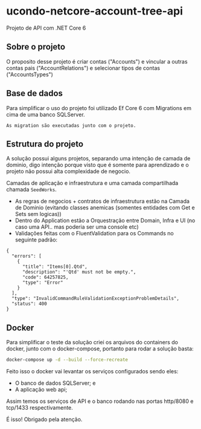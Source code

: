 # ucondo-netcore-account-tree-api

Projeto de API com .NET Core 6

## Sobre o projeto

O proposito desse projeto é criar contas ("Accounts") e vincular a outras contas pais ("AccountRelations") e selecionar tipos de contas ("AccountsTypes")

## Base de dados

Para simplificar o uso do projeto foi utilizado Ef Core 6 com Migrations em cima de uma banco SQLServer.

`As migration são executadas junto com o projeto.`

## Estrutura do projeto

A solução possui alguns projetos, separando uma intenção de camada de dominio, digo intenção porque visto que é somente
para aprendizado e o projeto não possui alta complexidade de negocio.

Camadas de aplicação e infraestrutura e uma camada compartilhada chamada `SeedWorks`.

* As regras de negocios + contratos de infraestrutura estão na Camada de Dominio (evitando classes anemicas (somentes entidades com Get e Sets sem logicas))
* Dentro do Application estão a Orquestração entre Domain, Infra e UI (no caso uma API.. mas poderia ser uma console etc)
* Validações feitas com o FluentValidation para os Commands no seguinte padrão:

````
{
  "errors": [
    {
      "title": "Items[0].Qtd",
      "description": "'Qtd' must not be empty.",
      "code": 64257825,
      "type": "Error"
    }
  ],
  "type": "InvalidCommandRuleValidationExceptionProblemDetails",
  "status": 400
}

````

## Docker

Para simplificar o teste da solução criei os arquivos do containers do docker, junto com o docker-compose, portanto para
rodar a solução basta:

``` bash
docker-compose up -d --build --force-recreate
```

Feito isso o docker vai levantar os serviços configurados sendo eles:

* O banco de dados SQLServer; e
* A aplicação web api;

Assim temos os serviços de API e o banco rodando nas portas http/8080 e tcp/1433 respectivamente.

É isso! Obrigado pela atenção.
